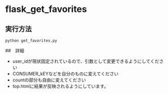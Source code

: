 # flask_get_favorites

## 実行方法
```
python get_favorites.py
```

##　詳細
- user_idが現状固定されているので、引数として変更できるようにしてください
- CONSUMER_kEYなどを自分のものに変えてください
- countの部分も自由に変えてください
- top.htmlに結果が反映されるようにしています。
